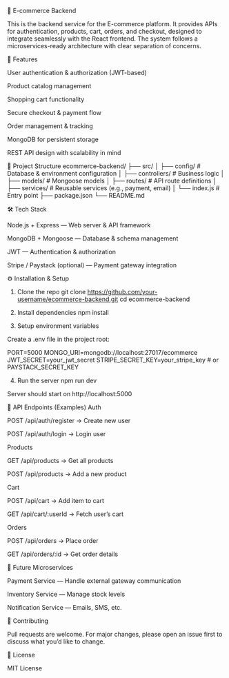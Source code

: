 🛒 E-commerce Backend

This is the backend service for the E-commerce platform. It provides APIs for authentication, products, cart, orders, and checkout, designed to integrate seamlessly with the React frontend. The system follows a microservices-ready architecture with clear separation of concerns.

🚀 Features

User authentication & authorization (JWT-based)

Product catalog management

Shopping cart functionality

Secure checkout & payment flow

Order management & tracking

MongoDB for persistent storage

REST API design with scalability in mind

📂 Project Structure
ecommerce-backend/
├── src/
│   ├── config/        # Database & environment configuration
│   ├── controllers/   # Business logic
│   ├── models/        # Mongoose models
│   ├── routes/        # API route definitions
│   ├── services/      # Reusable services (e.g., payment, email)
│   └── index.js       # Entry point
├── package.json
└── README.md

🛠️ Tech Stack

Node.js + Express — Web server & API framework

MongoDB + Mongoose — Database & schema management

JWT — Authentication & authorization

Stripe / Paystack (optional) — Payment gateway integration

⚙️ Installation & Setup
1. Clone the repo
git clone https://github.com/your-username/ecommerce-backend.git
cd ecommerce-backend

2. Install dependencies
npm install

3. Setup environment variables

Create a .env file in the project root:

PORT=5000
MONGO_URI=mongodb://localhost:27017/ecommerce
JWT_SECRET=your_jwt_secret
STRIPE_SECRET_KEY=your_stripe_key   # or PAYSTACK_SECRET_KEY

4. Run the server
npm run dev


Server should start on http://localhost:5000

📡 API Endpoints (Examples)
Auth

POST /api/auth/register → Create new user

POST /api/auth/login → Login user

Products

GET /api/products → Get all products

POST /api/products → Add a new product

Cart

POST /api/cart → Add item to cart

GET /api/cart/:userId → Fetch user’s cart

Orders

POST /api/orders → Place order

GET /api/orders/:id → Get order details

🧩 Future Microservices

Payment Service — Handle external gateway communication

Inventory Service — Manage stock levels

Notification Service — Emails, SMS, etc.

🤝 Contributing

Pull requests are welcome. For major changes, please open an issue first to discuss what you’d like to change.

📜 License

MIT License
